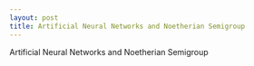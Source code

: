 ```yaml
---
layout: post
title: Artificial Neural Networks and Noetherian Semigroup 
---
```


Artificial Neural Networks and Noetherian Semigroup
